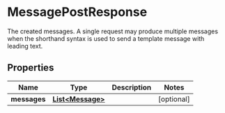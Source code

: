 

# MessagePostResponse

The created messages. A single request may produce multiple messages when the shorthand syntax is used to send a template message with leading text.
## Properties

Name | Type | Description | Notes
------------ | ------------- | ------------- | -------------
**messages** | [**List&lt;Message&gt;**](Message.md) |  |  [optional]



